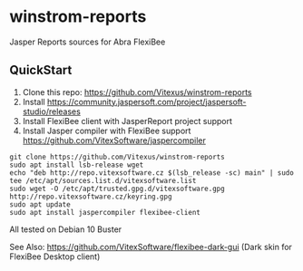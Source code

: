 # winstrom-reports

Jasper Reports sources for Abra FlexiBee

QuickStart
----------

1. Clone this repo: https://github.com/Vitexus/winstrom-reports
1. Install https://community.jaspersoft.com/project/jaspersoft-studio/releases
1. Install FlexiBee client with JasperReport project support
1. Install Jasper compiler with FlexiBee support https://github.com/VitexSoftware/jaspercompiler

```shell
git clone https://github.com/Vitexus/winstrom-reports
sudo apt install lsb-release wget
echo "deb http://repo.vitexsoftware.cz $(lsb_release -sc) main" | sudo tee /etc/apt/sources.list.d/vitexsoftware.list
sudo wget -O /etc/apt/trusted.gpg.d/vitexsoftware.gpg http://repo.vitexsoftware.cz/keyring.gpg
sudo apt update
sudo apt install jaspercompiler flexibee-client
```

All tested on Debian 10 Buster

See Also: https://github.com/VitexSoftware/flexibee-dark-gui (Dark skin for FlexiBee Desktop client)
